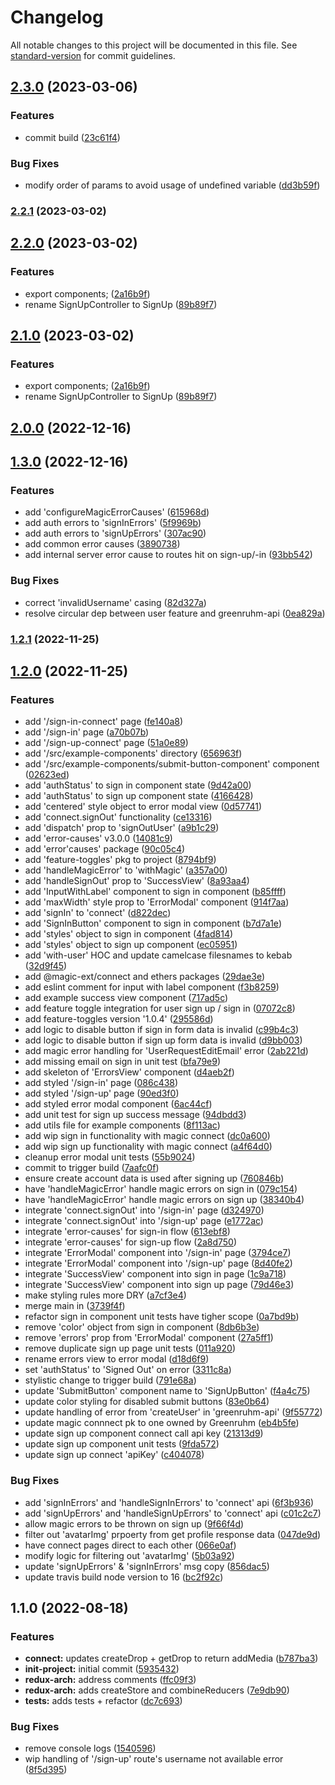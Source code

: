 # Changelog

All notable changes to this project will be documented in this file. See [standard-version](https://github.com/conventional-changelog/standard-version) for commit guidelines.

## [2.3.0](https://github.com/Greenruhm/connect/compare/v2.2.1...v2.3.0) (2023-03-06)


### Features

* commit build ([23c61f4](https://github.com/Greenruhm/connect/commit/23c61f441a92ed699ae52604fbcdd9791b2d1756))


### Bug Fixes

* modify order of params to avoid usage of undefined variable ([dd3b59f](https://github.com/Greenruhm/connect/commit/dd3b59f75d612a0aa162b4715ea7e6d83c47f48b))

### [2.2.1](https://github.com/Greenruhm/connect/compare/v2.2.0...v2.2.1) (2023-03-02)

## [2.2.0](https://github.com/Greenruhm/connect/compare/v2.0.0...v2.2.0) (2023-03-02)

### Features

- export components; ([2a16b9f](https://github.com/Greenruhm/connect/commit/2a16b9fbac67d1d13ffe2efa9be45f84b51b4aff))
- rename SignUpController to SignUp ([89b89f7](https://github.com/Greenruhm/connect/commit/89b89f747025b809ae2406c3c4495195208b28db))

## [2.1.0](https://github.com/Greenruhm/connect/compare/v2.0.0...v2.1.0) (2023-03-02)

### Features

- export components; ([2a16b9f](https://github.com/Greenruhm/connect/commit/2a16b9fbac67d1d13ffe2efa9be45f84b51b4aff))
- rename SignUpController to SignUp ([89b89f7](https://github.com/Greenruhm/connect/commit/89b89f747025b809ae2406c3c4495195208b28db))

## [2.0.0](https://github.com/Greenruhm/connect/compare/v1.3.0...v2.0.0) (2022-12-16)

## [1.3.0](https://github.com/Greenruhm/connect/compare/v1.2.1...v1.3.0) (2022-12-16)

### Features

- add 'configureMagicErrorCauses' ([615968d](https://github.com/Greenruhm/connect/commit/615968d0e62f766fbc0ef0c871f4b808f44908df))
- add auth errors to 'signInErrors' ([5f9969b](https://github.com/Greenruhm/connect/commit/5f9969b6c5f9c16b23abda235fa1448e051c7b99))
- add auth errors to 'signUpErrors' ([307ac90](https://github.com/Greenruhm/connect/commit/307ac90ffe930b65aebb618e96c32aa2153d7d72))
- add common error causes ([3890738](https://github.com/Greenruhm/connect/commit/3890738bada1a3aff510c640f2653510cd19df91))
- add internal server error cause to routes hit on sign-up/-in ([93bb542](https://github.com/Greenruhm/connect/commit/93bb542130dbcd9284ba338858ad15772d0dd4c7))

### Bug Fixes

- correct 'invalidUsername' casing ([82d327a](https://github.com/Greenruhm/connect/commit/82d327a049891ea50400c2703f1ed3fc19f5fbe3))
- resolve circular dep between user feature and greenruhm-api ([0ea829a](https://github.com/Greenruhm/connect/commit/0ea829a3f0cebf1cd78f4337b78155bd9665aa70))

### [1.2.1](https://github.com/Greenruhm/connect/compare/v1.2.0...v1.2.1) (2022-11-25)

## [1.2.0](https://github.com/Greenruhm/connect/compare/v1.1.0...v1.2.0) (2022-11-25)

### Features

- add '/sign-in-connect' page ([fe140a8](https://github.com/Greenruhm/connect/commit/fe140a88c21380996ea4b0c5cb0ec8b962ea0b52))
- add '/sign-in' page ([a70b07b](https://github.com/Greenruhm/connect/commit/a70b07bfc7b3d3138805bf221bc0b9d3a81a8d9a))
- add '/sign-up-connect' page ([51a0e89](https://github.com/Greenruhm/connect/commit/51a0e897f2accfed0cef32f9dafe567ae033cf37))
- add '/src/example-components' directory ([656963f](https://github.com/Greenruhm/connect/commit/656963f6d4a2990f7cba7e222145f7ad76726726))
- add '/src/example-components/submit-button-component' component ([02623ed](https://github.com/Greenruhm/connect/commit/02623eddffebd87edf8e2da1674e0007c63b19c9))
- add 'authStatus' to sign in component state ([9d42a00](https://github.com/Greenruhm/connect/commit/9d42a0003169308f0e3a060cdfe67a4bff0a552a))
- add 'authStatus' to sign up component state ([4166428](https://github.com/Greenruhm/connect/commit/41664284d6fc947e671799f22afc3dcd3da88568))
- add 'centered' style object to error modal view ([0d57741](https://github.com/Greenruhm/connect/commit/0d57741a016b3c052c6edf0c92d17dbc38832062))
- add 'connect.signOut' functionality ([ce13316](https://github.com/Greenruhm/connect/commit/ce1331664ae0f39cfc75b270e81f3d375555615a))
- add 'dispatch' prop to 'signOutUser' ([a9b1c29](https://github.com/Greenruhm/connect/commit/a9b1c29e49c4d8173232a88a802726a08b4ec724))
- add 'error-causes' v3.0.0 ([14081c9](https://github.com/Greenruhm/connect/commit/14081c9994589c6fc4ac353737e3b9ef38634252))
- add 'error'causes' package ([90c05c4](https://github.com/Greenruhm/connect/commit/90c05c4c00c7e183bb63492e0a5548273a5e5209))
- add 'feature-toggles' pkg to project ([8794bf9](https://github.com/Greenruhm/connect/commit/8794bf9c179fe08eba973f14b71b6f2dc474161d))
- add 'handleMagicError' to 'withMagic' ([a357a00](https://github.com/Greenruhm/connect/commit/a357a0074dd2ac91c678971abcb8bb907398cc5e))
- add 'handleSignOut' prop to 'SuccessView' ([8a93aa4](https://github.com/Greenruhm/connect/commit/8a93aa43eec552dfd06507232e872cf5bbda71eb))
- add 'InputWithLabel' component to sign in component ([b85ffff](https://github.com/Greenruhm/connect/commit/b85ffff592ce018b602d11876895dbba004b754e))
- add 'maxWidth' style prop to 'ErrorModal' component ([914f7aa](https://github.com/Greenruhm/connect/commit/914f7aa6870c80e614a6c844338a03992328a76f))
- add 'signIn' to 'connect' ([d822dec](https://github.com/Greenruhm/connect/commit/d822dece85b49f0e2eff7a8d0e1352d90d8769a0))
- add 'SignInButton' component to sign in component ([b7d7a1e](https://github.com/Greenruhm/connect/commit/b7d7a1e8dd4ed22aba0b97323d4ebfeaa717aa51))
- add 'styles' object to sign in component ([4fad814](https://github.com/Greenruhm/connect/commit/4fad81410ed30ee4b2bc5cea429b4f30fcf1d43d))
- add 'styles' object to sign up component ([ec05951](https://github.com/Greenruhm/connect/commit/ec05951eab8931f1cec182d581aaec82d8f92bb2))
- add 'with-user' HOC and update camelcase filesnames to kebab ([32d9f45](https://github.com/Greenruhm/connect/commit/32d9f456a8925b80fd7263cddf17b54dbed0f9a0))
- add @magic-ext/connect and ethers packages ([29dae3e](https://github.com/Greenruhm/connect/commit/29dae3e5e9e806198ac7ff3bfdc45f94ace46845))
- add eslint comment for input with label component ([f3b8259](https://github.com/Greenruhm/connect/commit/f3b825916630e6f661d658f5c2e4a9f41961870e))
- add example success view component ([717ad5c](https://github.com/Greenruhm/connect/commit/717ad5cf2cc84f38e018ddc3b558ac6190d9a5eb))
- add feature toggle integration for user sign up / sign in ([07072c8](https://github.com/Greenruhm/connect/commit/07072c8ed297d45ee9e47e83280c7b0b2f1355d8))
- add feature-toggles version '1.0.4' ([295586d](https://github.com/Greenruhm/connect/commit/295586dba80b3cdedc8fac210bf6deb2a5a7d4e5))
- add logic to disable button if sign in form data is invalid ([c99b4c3](https://github.com/Greenruhm/connect/commit/c99b4c3702a54e9650c1ddfe56def1b216d6271b))
- add logic to disable button if sign up form data is invalid ([d9bb003](https://github.com/Greenruhm/connect/commit/d9bb003ac56ca046e2fde992e19a3c965ac18623))
- add magic error handling for 'UserRequestEditEmail' error ([2ab221d](https://github.com/Greenruhm/connect/commit/2ab221d11cadd08a27d5594f008558718dd4e056))
- add missing email on sign in unit test ([bfa79e9](https://github.com/Greenruhm/connect/commit/bfa79e95e342411c695a210e45aaf3d6238c0e0d))
- add skeleton of 'ErrorsView' component ([d4aeb2f](https://github.com/Greenruhm/connect/commit/d4aeb2fa087526baf2a8e702b6a929377bcbff25))
- add styled '/sign-in' page ([086c438](https://github.com/Greenruhm/connect/commit/086c438c6fbc0b216999852d77d363ef30f592b7))
- add styled '/sign-up' page ([90ed3f0](https://github.com/Greenruhm/connect/commit/90ed3f0d63e2ae590c35ab4fd8f8a5bc1d33004e))
- add styled error modal component ([6ac44cf](https://github.com/Greenruhm/connect/commit/6ac44cf848ec9f7fe73ac44d97d14d20b82cf56f))
- add unit test for sign up success message ([94dbdd3](https://github.com/Greenruhm/connect/commit/94dbdd3b4e1452e516556165f1bc5455c55ddd7b))
- add utils file for example components ([8f113ac](https://github.com/Greenruhm/connect/commit/8f113ac84844c927aec301cef92f7d490aa22c91))
- add wip sign in functionality with magic connect ([dc0a600](https://github.com/Greenruhm/connect/commit/dc0a600a350651df05b38afc04b560e803ae8a12))
- add wip sign up functionality with magic connect ([a4f64d0](https://github.com/Greenruhm/connect/commit/a4f64d0839954731e4232994ee20f05cf00fc76b))
- cleanup error modal unit tests ([55b9024](https://github.com/Greenruhm/connect/commit/55b902401a5858f3ec4c53948c25b3c8f65c0154))
- commit to trigger build ([7aafc0f](https://github.com/Greenruhm/connect/commit/7aafc0fc46adc9c9948d7319ff5b220f2b102ace))
- ensure create account data is used after signing up ([760846b](https://github.com/Greenruhm/connect/commit/760846bc5c9c02765372ee284dfefb2be9cae716))
- have 'handleMagicError' handle magic errors on sign in ([079c154](https://github.com/Greenruhm/connect/commit/079c154aa4c6398f52b91320f33121aac8059f55))
- have 'handleMagicError' handle magic errors on sign up ([38340b4](https://github.com/Greenruhm/connect/commit/38340b433f662953deaf43dd572da2f976a37397))
- integrate 'connect.signOut' into '/sign-in' page ([d324970](https://github.com/Greenruhm/connect/commit/d3249704678a0c27d06e81d6def298230f618d4e))
- integrate 'connect.signOut' into '/sign-up' page ([e1772ac](https://github.com/Greenruhm/connect/commit/e1772ac68afa291b4bac0d402f7e04f06894943d))
- integrate 'error-causes' for sign-in flow ([613ebf8](https://github.com/Greenruhm/connect/commit/613ebf88a987b9a1df5e3da50fc30c954283582a))
- integrate 'error-causes' for sign-up flow ([2a8d750](https://github.com/Greenruhm/connect/commit/2a8d750297df50ee95b9887496e72c6331f4a150))
- integrate 'ErrorModal' component into '/sign-in' page ([3794ce7](https://github.com/Greenruhm/connect/commit/3794ce77b55abb30e3ec3cd965f53eba5a7bc6c5))
- integrate 'ErrorModal' component into '/sign-up' page ([8d40fe2](https://github.com/Greenruhm/connect/commit/8d40fe289a3d91536fea44b2b375b08302f068dd))
- integrate 'SuccessView' component into sign in page ([1c9a718](https://github.com/Greenruhm/connect/commit/1c9a718f03beb62021eee71542650f88f5a7d112))
- integrate 'SuccessView' component into sign up page ([79d46e3](https://github.com/Greenruhm/connect/commit/79d46e3507b979c6a06fc144dc8f25c3d6fe9b2e))
- make styling rules more DRY ([a7cf3e4](https://github.com/Greenruhm/connect/commit/a7cf3e428eb1d8da2923d1a772977615f5fd8500))
- merge main in ([3739f4f](https://github.com/Greenruhm/connect/commit/3739f4f481bfc004798193d7acac79fcd6a65f50))
- refactor sign in component unit tests have tigher scope ([0a7bd9b](https://github.com/Greenruhm/connect/commit/0a7bd9b1e9988a1f42b5dffb696b7dba143a327f))
- remove 'color' object from sign in component ([8db6b3e](https://github.com/Greenruhm/connect/commit/8db6b3e32f58742eb716aa7a88a37ce388842fdd))
- remove 'errors' prop from 'ErrorModal' component ([27a5ff1](https://github.com/Greenruhm/connect/commit/27a5ff1fee54e4836dcf2c242d4368837f5a8217))
- remove duplicate sign up page unit tests ([011a920](https://github.com/Greenruhm/connect/commit/011a9208298dcbfdcead20aa75f29d7f5d4573dc))
- rename errors view to error modal ([d18d6f9](https://github.com/Greenruhm/connect/commit/d18d6f92b51af4c5ecbb0ce43bae6ed56320cffb))
- set 'authStatus' to 'Signed Out' on error ([3311c8a](https://github.com/Greenruhm/connect/commit/3311c8a5e6fff7f6514bddb588dc249f8278086f))
- stylistic change to trigger build ([791e68a](https://github.com/Greenruhm/connect/commit/791e68ae28325cde4d43c8948364a53c4a94dae3))
- update 'SubmitButton' component name to 'SignUpButton' ([f4a4c75](https://github.com/Greenruhm/connect/commit/f4a4c757f5db924b3724eaa820abd51436ba6630))
- update color styling for disabled submit buttons ([83e0b64](https://github.com/Greenruhm/connect/commit/83e0b6442207eae612993470e959cbccd0687d89))
- update handling of error from 'createUser' in 'greenruhm-api' ([9f55772](https://github.com/Greenruhm/connect/commit/9f557721320ae9e6f62a7b92cf3959ca4d014b05))
- update magic connnect pk to one owned by Greenruhm ([eb4b5fe](https://github.com/Greenruhm/connect/commit/eb4b5feafded6484f2cb9bed337af56433c6dfd0))
- update sign up component connect call api key ([21313d9](https://github.com/Greenruhm/connect/commit/21313d96bf1ddaad4e56eeb80c05f7ccade3cee0))
- update sign up component unit tests ([9fda572](https://github.com/Greenruhm/connect/commit/9fda572d3a04d220521612cb245fb8e688f31854))
- update sign up connect 'apiKey' ([c404078](https://github.com/Greenruhm/connect/commit/c404078242825a21debaa0be4207d33bd8f230c1))

### Bug Fixes

- add 'signInErrors' and 'handleSignInErrors' to 'connect' api ([6f3b936](https://github.com/Greenruhm/connect/commit/6f3b936ed86b58d531c5d64fc321fb300f148413))
- add 'signUpErrors' and 'handleSignUpErrors' to 'connect' api ([c01c2c7](https://github.com/Greenruhm/connect/commit/c01c2c780bc7d48892e114b869f38710abc2a5d4))
- allow magic errors to be thrown on sign up ([9f66f4d](https://github.com/Greenruhm/connect/commit/9f66f4d4381303996ae8f3cb7af81addda5f925e))
- filter out 'avatarImg' prpoerty from get profile response data ([047de9d](https://github.com/Greenruhm/connect/commit/047de9d9d47609c6d965201fa17013780dd0197c))
- have connect pages direct to each other ([066e0af](https://github.com/Greenruhm/connect/commit/066e0af3fc6f52ead2a7d1cf23b1230a8e197156))
- modify logic for filtering out 'avatarImg' ([5b03a92](https://github.com/Greenruhm/connect/commit/5b03a925cb8e794b6c055dd3fc8277dcce446539))
- update 'signUpErrors' & 'signInErrors' msg copy ([856dac5](https://github.com/Greenruhm/connect/commit/856dac5c53435c8028dcea4887cbf18127a625db))
- update travis build node version to 16 ([bc2f92c](https://github.com/Greenruhm/connect/commit/bc2f92cd3cfca57a49055d6ac107d07314156e47))

## 1.1.0 (2022-08-18)

### Features

- **connect:** updates createDrop + getDrop to return addMedia ([b787ba3](https://github.com/Greenruhm/connect/commit/b787ba3613d8af800475976767ffbbe7130294f8))
- **init-project:** initial commit ([5935432](https://github.com/Greenruhm/connect/commit/5935432ac9233147efafa9335ca09dcc6851c0ba))
- **redux-arch:** address comments ([ffc09f3](https://github.com/Greenruhm/connect/commit/ffc09f33086b3507ada361dfba916cc5629d566b))
- **redux-arch:** adds createStore and combineReducers ([7e9db90](https://github.com/Greenruhm/connect/commit/7e9db902dc49b9b2a5b07cd667296dbc7daf7fe8))
- **tests:** adds tests + refactor ([dc7c693](https://github.com/Greenruhm/connect/commit/dc7c6934a70514e0283e094d79fe81353dde95ce))

### Bug Fixes

- remove console logs ([1540596](https://github.com/Greenruhm/connect/commit/1540596cb633346969a48ab72163c611e1d85b39))
- wip handling of '/sign-up' route's username not available error ([8f5d395](https://github.com/Greenruhm/connect/commit/8f5d39542f4a86041a208dab2b88b880addb532e))
